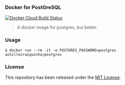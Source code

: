 ### Docker for PostGreSQL

[![Docker Cloud Build Status](https://img.shields.io/docker/cloud/build/achillesrasquinha/postgres.svg)](https://hub.docker.com/r/achillesrasquinha/postgres)

> A docker image for postgres, but better.

### Usage

```shell
$ docker run --rm -it -e POSTGRES_PASSWORD=postgres achillesrasquinha/postgres
```

### License

This repository has been released under the [MIT License](LICENSE).